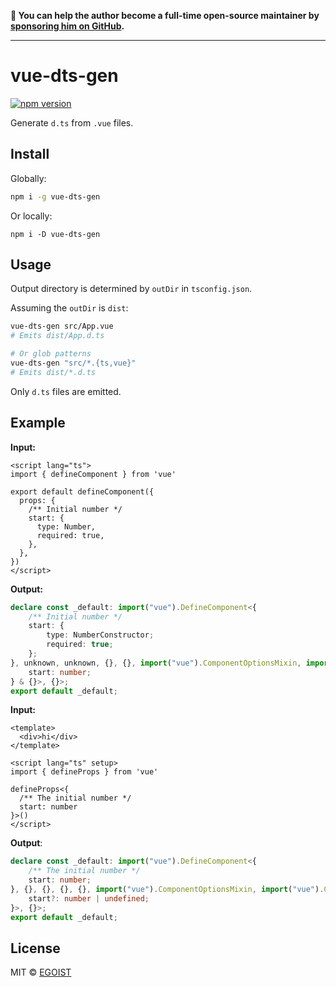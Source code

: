 **💛 You can help the author become a full-time open-source maintainer by [sponsoring him on GitHub](https://github.com/sponsors/egoist).**

---

# vue-dts-gen

[![npm version](https://badgen.net/npm/v/vue-dts-gen)](https://npm.im/vue-dts-gen)

Generate `d.ts` from `.vue` files.

## Install

Globally:

```bash
npm i -g vue-dts-gen
```

Or locally:

```
npm i -D vue-dts-gen
```

## Usage

Output directory is determined by `outDir` in `tsconfig.json`.

Assuming the `outDir` is `dist`:

```bash
vue-dts-gen src/App.vue
# Emits dist/App.d.ts

# Or glob patterns
vue-dts-gen "src/*.{ts,vue}"
# Emits dist/*.d.ts
```

Only `d.ts` files are emitted.

## Example

**Input:**

```vue
<script lang="ts">
import { defineComponent } from 'vue'

export default defineComponent({
  props: {
    /** Initial number */
    start: {
      type: Number,
      required: true,
    },
  },
})
</script>
```

**Output:**

<!-- prettier-ignore -->
```ts
declare const _default: import("vue").DefineComponent<{
    /** Initial number */
    start: {
        type: NumberConstructor;
        required: true;
    };
}, unknown, unknown, {}, {}, import("vue").ComponentOptionsMixin, import("vue").ComponentOptionsMixin, Record<string, any>, string, import("vue").VNodeProps & import("vue").AllowedComponentProps & import("vue").ComponentCustomProps, Readonly<{
    start: number;
} & {}>, {}>;
export default _default;
```

**Input:**

```vue
<template>
  <div>hi</div>
</template>

<script lang="ts" setup>
import { defineProps } from 'vue'

defineProps<{
  /** The initial number */
  start: number
}>()
</script>
```

**Output**:

<!-- prettier-ignore -->
```ts
declare const _default: import("vue").DefineComponent<{
    /** The initial number */
    start: number;
}, {}, {}, {}, {}, import("vue").ComponentOptionsMixin, import("vue").ComponentOptionsMixin, import("vue").EmitsOptions, string, import("vue").VNodeProps & import("vue").AllowedComponentProps & import("vue").ComponentCustomProps, Readonly<{} & {
    start?: number | undefined;
}>, {}>;
export default _default;
```

## License

MIT &copy; [EGOIST](https://github.com/sponsors/egoist)
